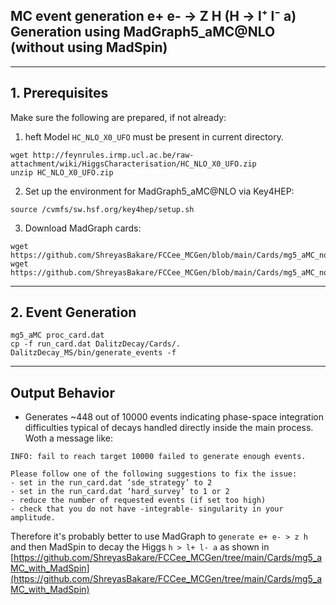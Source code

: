 ## MC event generation e+ e- → Z H (H → l⁺ l⁻ a) Generation using MadGraph5_aMC@NLO (without using MadSpin)

---

## 1. Prerequisites

Make sure the following are prepared, if not already:

1. heft Model `HC_NLO_X0_UFO` must be present in current directory.

```
wget http://feynrules.irmp.ucl.ac.be/raw-attachment/wiki/HiggsCharacterisation/HC_NLO_X0_UFO.zip
unzip HC_NLO_X0_UFO.zip
```

2. Set up the environment for MadGraph5_aMC@NLO via Key4HEP:

```
source /cvmfs/sw.hsf.org/key4hep/setup.sh
```

3. Download MadGraph cards:
```
wget https://github.com/ShreyasBakare/FCCee_MCGen/blob/main/Cards/mg5_aMC_no_MadSpin/proc_card.dat
wget https://github.com/ShreyasBakare/FCCee_MCGen/blob/main/Cards/mg5_aMC_no_MadSpin/run_card.dat
``` 

---

## 2. Event Generation

```
mg5_aMC proc_card.dat
cp -f run_card.dat DalitzDecay/Cards/.
DalitzDecay_MS/bin/generate_events -f
```

---

## Output Behavior

- Generates ~448 out of 10000 events indicating phase-space integration difficulties typical of decays handled directly inside the main process. Woth a message like: 
```
INFO: fail to reach target 10000 failed to generate enough events.

Please follow one of the following suggestions to fix the issue:
- set in the run_card.dat ‘sde_strategy’ to 2
- set in the run_card.dat ‘hard_survey’ to 1 or 2
- reduce the number of requested events (if set too high)
- check that you do not have -integrable- singularity in your amplitude.
```

Therefore it's probably better to use MadGraph to `generate e+ e- > z h` and then MadSpin to decay the Higgs `h > l+ l- a` as shown in [https://github.com/ShreyasBakare/FCCee_MCGen/tree/main/Cards/mg5_aMC_with_MadSpin](https://github.com/ShreyasBakare/FCCee_MCGen/tree/main/Cards/mg5_aMC_with_MadSpin)